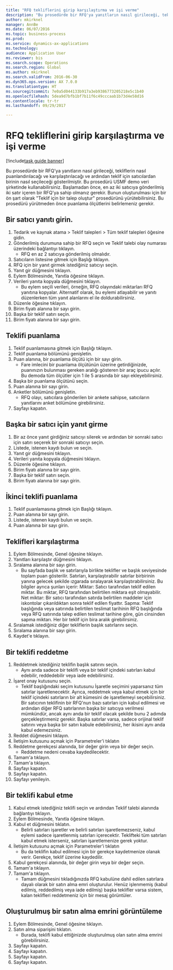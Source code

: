 ```yaml
--- 
title: "RFQ tekliflerini girip karşılaştırma ve işi verme"
description: "Bu prosedürde bir RFQ'ya yanıtların nasıl girileceği, tekliflerin nasıl puanlandırılacağı ve karşılaştırılacağı ve ardından teklif için satıcılardan birinin nasıl seçileceği gösterilmiştir."
author: mkirknel
manager: AnnBe
ms.date: 06/07/2016
ms.topic: business-process
ms.prod: 
ms.service: dynamics-ax-applications
ms.technology: 
audience: Application User
ms.reviewer: bis
ms.search.scope: Operations
ms.search.region: Global
ms.author: mkirknel
ms.search.validFrom: 2016-06-30
ms.dyn365.ops.version: AX 7.0.0
ms.translationtype: HT
ms.sourcegitcommit: 7e0a5d044133b917a3eb9386773205218e5c1b40
ms.openlocfilehash: 5dea9d7bfb1bf7b11f6c49cccaab1b73d4e58d16
ms.contentlocale: tr-tr
ms.lasthandoff: 09/29/2017

---
```

# <a name="enter-and-compare-rfq-bids-and-award-contracts"></a>RFQ tekliflerini girip karşılaştırma ve işi verme

[!include[task guide banner](../../includes/task-guide-banner.md)]

Bu prosedürde bir RFQ'ya yanıtların nasıl girileceği, tekliflerin nasıl puanlandırılacağı ve karşılaştırılacağı ve ardından teklif için satıcılardan birinin nasıl seçileceği gösterilmiştir. Bu prosedürü USMF demo veri şirketinde kullanabilirsiniz. Başlamadan önce, en az iki satıcıya gönderilmiş iki satır içeren bir RFQ'ya sahip olmanız gerekir. Bunun oluşturulması için bir ön şart olarak "Teklif için bir talep oluştur" prosedürünü yürütebilirsiniz. Bu prosedürü yürütmeden önce puanlama ölçütlerini belirlemeniz gerekir.


## <a name="enter-a-reply-from-a-vendor"></a>Bir satıcı yanıtı girin.
1. Tedarik ve kaynak atama > Teklif talepleri > Tüm teklif talepleri öğesine gidin.
2. Gönderilmiş durumuna sahip bir RFQ seçin ve Teklif talebi olay numarası üzerindeki bağlantıyı tıklayın.
    * RFQ en az 2 satıcıya gönderilmiş olmalıdır.  
3. Satıcıların listesine gitmek için Başlığı tıklayın.
4. RFQ için bir yanıt girmek istediğiniz satıcıyı seçin.
5. Yanıt gir düğmesini tıklayın.
6. Eylem Bölmesinde, Yanıtla öğesine tıklayın.
7. Verileri yanıta kopyala düğmesini tıklayın.
    * Bu eylem seçili verileri, örneğin, RFQ olayındaki miktarları RFQ yanıtına kopyalar. Alternatif olarak, bu eylemi atlayabilir ve yanıtı düzenlerken tüm yanıt alanlarını el ile doldurabilirsiniz.  
8. Düzenle öğesine tıklayın.
9. Birim fiyatı alanına bir sayı girin.
10. Başka bir teklif satırı seçin.
11. Birim fiyatı alanına bir sayı girin.

## <a name="score-the-bid"></a>Teklifi puanlama
1. Teklif puanlamasına gitmek için Başlığı tıklayın.
2. Teklif puanlama bölümünü genişletin.
3. Puan alanına, bir puanlama ölçütü için bir sayı girin.
    * Fare imlecini bir puanlama ölçütünün üzerine getirdiğinizde, puanınızın bulunması gereken aralığı gösteren bir araç ipucu açılır. Bu demoda tüm ölçütler için 1 ile 5 arasında bir sayı ekleyebilirsiniz.  
4. Başka bir puanlama ölçütünü seçin.
5. Puan alanına bir sayı girin.
6. Anketler bölümünü genişletin.
    * RFQ olayı, satıcılara gönderilen bir ankete sahipse, satıcıların yanıtlarını anket bölümüne girebilirsiniz.  
7. Sayfayı kapatın.

## <a name="enter-a-reply-for-another-vendor"></a>Başka bir satıcı için yanıt girme
1. Bir az önce yanıt girdiğiniz satıcıyı silerek ve ardından bir sonraki satıcı için satırı seçerek bir sonraki satıcıyı seçin.
2. Listede, istenen kaydı bulun ve seçin.
3. Yanıt gir düğmesini tıklayın.
4. Verileri yanıta kopyala düğmesini tıklayın.
5. Düzenle öğesine tıklayın.
6. Birim fiyatı alanına bir sayı girin.
7. Başka bir teklif satırı seçin.
8. Birim fiyatı alanına bir sayı girin.

## <a name="score-the-second-bid"></a>İkinci teklifi puanlama
1. Teklif puanlamasına gitmek için Başlığı tıklayın.
2. Puan alanına bir sayı girin.
3. Listede, istenen kaydı bulun ve seçin.
4. Puan alanına bir sayı girin.

## <a name="compare-the-replies"></a>Teklifleri karşılaştırma
1. Eylem Bölmesinde, Genel öğesine tıklayın.
2. Yanıtları karşılaştır düğmesini tıklayın.
3. Sıralama alanına bir sayı girin.
    * Bu sayfada başlık ve satırlarıyla birlikte teklifler ve başlık seviyesinde toplam puan gösterilir. Satırları, karşılaştırabilir satırlar birbirinin yanına gelecek şekilde ızgarada sıralayarak karşılaştırabilirsiniz. Bu bilgiler ayrıca şunları içerir:   Miktar: Satıcı tarafından teklif edilen miktar. Bu miktar, RFQ tarafından belirtilen miktara eşit olmayabilir.   Net miktar: Bir satıcı tarafından satırda belirtilen maddeler için iskontolar çıkarıldıktan sonra teklif edilen fiyattır.   Sapma: Teklif başlığında veya satırında belirtilen teslimat tarihinin RFQ başlığında veya RFQ satırında talep edilen teslimat tarihine göre, gün cinsinden sapma miktarı.   Her bir teklif için bira aralık girebilirsiniz.  
4. Sıralamak istediğiniz diğer tekliflerin başlık satırlarını seçin.
5. Sıralama alanına bir sayı girin.
6. Kaydet'e tıklayın.

## <a name="reject-a-bid"></a>Bir teklifi reddetme
1. Reddetmek istediğiniz teklifin başlık satırını seçin.
    * Aynı anda sadece bir teklifi veya bir teklif içindeki satırları kabul edebilir, reddedebilir veya iade edebilirsiniz.  
2. İşaret onay kutusunu seçin.
    * Teklif başlığındaki seçim kutusunu İşaretle seçimini yaparsanız tüm satırlar işaretlenecektir. Ayrıca, reddetmek veya kabul etmek için bir teklif içindeki satırların bir alt kümesini de işaretlemeyi seçebilirsiniz. Bir satıcının teklifinin bir RFQ'nun bazı satırları için kabul edilmesi ve ardından diğer RFQ satırlarının başka bir satıcıya verilmesi mümkündür, ancak aynı anda bir teklif olacak şekilde bunu 2 adımda gerçekleştirmeniz gerekir. Başka satırlar varsa, sadece orijinal teklif satırını veya başka bir satırı kabule edebilirsiniz, her ikisini aynı anda kabul edemezsiniz.  
3. Reddet düğmesini tıklayın.
4. İletişim kutusunu açmak için Parametreler'i tıklatın
5. Reddetme gerekçesi alanında, bir değer girin veya bir değer seçin.
    * Reddetme nedeni cevaba kaydedilecektir.  
6. Tamam'a tıklayın.
7. Tamam'a tıklayın.
8. Sayfayı kapatın.
9. Sayfayı kapatın.
10. Sayfayı yenileyin.

## <a name="accept-a-bid"></a>Bir teklifi kabul etme
1. Kabul etmek istediğiniz teklifi seçin ve ardından Teklif talebi alanında bağlantıyı tıklayın.
2. Eylem Bölmesinde, Yanıtla öğesine tıklayın.
3. Kabul et düğmesini tıklatın.
    * Belirli satırları işaretler ve belirli satırları işaretlemezseniz, kabul eylemi sadece işaretlenmiş satırları içerecektir. Teklifteki tüm satırları kabul etmek isterseniz, satırları işaretlemenize gerek yoktur.  
4. İletişim kutusunu açmak için Parametreler'i tıklatın
    * Bu da teklifin kabul edilmesi için bir gerekçe kaydetmenize olanak verir. Gerekçe, teklif üzerine kaydedilir.  
5. Kabul gerekçesi alanında, bir değer girin veya bir değer seçin.
6. Tamam'a tıklayın.
7. Tamam'a tıklayın.
    * Tamam düğmesini tıkladığınızda RFQ kabulüne dahil edilen satırlara dayalı olarak bir satın alma emri oluşturulur. Henüz işlenmemiş (kabul edilmiş, reddedilmiş veya iade edilmiş) başka teklifler varsa sistem, kalan teklifleri reddetmeniz için bir mesaj görüntüler.  

## <a name="view-the-purchase-order-thats-been-generated"></a>Oluşturulmuş bir satın alma emrini görüntüleme
1. Eylem Bölmesinde, Genel öğesine tıklayın.
2. Satın alma siparişini tıklatın.
    * Burada, teklifi kabul ettiğinizde oluşturulmuş olan satın alma emrini görebilirsiniz.  
3. Sayfayı kapatın.
4. Sayfayı kapatın.
5. Sayfayı kapatın.
6. Sayfayı kapatın.



